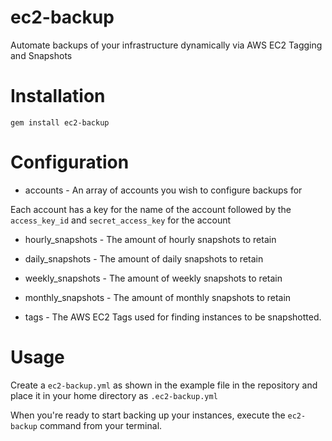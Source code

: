ec2-backup
==========

Automate backups of your infrastructure dynamically via AWS EC2 Tagging and Snapshots

Installation
==========

`gem install ec2-backup`

Configuration
==========

* accounts - An array of accounts you wish to configure backups for

Each account has a key for the name of the account followed by the
`access_key_id` and `secret_access_key` for the account

* hourly_snapshots - The amount of hourly snapshots to retain
* daily_snapshots - The amount of daily snapshots to retain
* weekly_snapshots - The amount of weekly snapshots to retain
* monthly_snapshots - The amount of monthly snapshots to retain

* tags - The AWS EC2 Tags used for finding instances to be snapshotted.

Usage
==========

Create a `ec2-backup.yml` as shown in the example file in the repository
and place it in your home directory as `.ec2-backup.yml`

When you're ready to start backing up your instances, execute the
`ec2-backup` command from your terminal.
